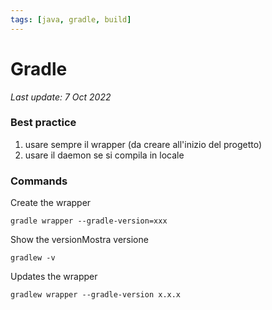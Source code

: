 ```yaml
---
tags: [java, gradle, build]
---
```

# Gradle

*Last update: 7 Oct 2022*

### Best practice

1. usare sempre il wrapper (da creare all'inizio del progetto)
2. usare il daemon se si compila in locale


### Commands

Create the wrapper

    gradle wrapper --gradle-version=xxx

Show the versionMostra versione

    gradlew -v

Updates the wrapper

    gradlew wrapper --gradle-version x.x.x


